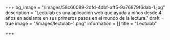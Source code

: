 +++
bg_image = "/images/58c60089-2dfd-4dbf-aff5-9a76879f6dab-1.jpg"
description = "Lectulab es una aplicación web que ayuda a niños desde 4 años en adelante en sus primeros pasos en el mundo de la lectura."
draft = true
image = "/images/lectulab-1.png"
information = []
title = "Lectulab"

+++
